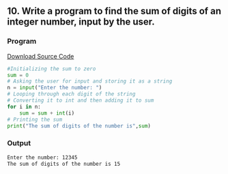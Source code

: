 ## 10. Write a program to find the sum of digits of an integer number, input by the user.

<!-- ### Flowchart
![Image](./p10.png) -->

### Program
[Download Source Code](./p10.py ':ignore')
```python
#Initializing the sum to zero
sum = 0
# Asking the user for input and storing it as a string
n = input("Enter the number: ")
# Looping through each digit of the string
# Converting it to int and then adding it to sum
for i in n:
    sum = sum + int(i)
# Printing the sum
print("The sum of digits of the number is",sum)
```

### Output

```bash
Enter the number: 12345
The sum of digits of the number is 15
```
